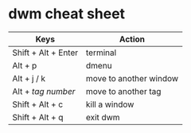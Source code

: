 # dwm cheat sheet
Keys | Action
---- | ------
Shift + Alt + Enter | terminal
Alt + p | dmenu
Alt + j / k | move to another window
Alt + *tag number* | move to another tag
Shift + Alt + c | kill a window
Shift + Alt + q | exit dwm

